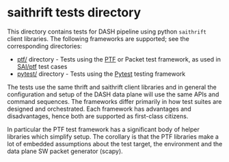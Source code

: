 # saithrift tests directory
This directory contains tests for DASH pipeline using python `saithrift` client libraries. The following frameworks are supported; see the corresponding directories:
* [ptf/](ptf) directory - Tests using the [PTF](https://github.com/p4lang/ptf) or Packet test framework, as used in [SAI/ptf](https://github.com/opencomputeproject/SAI/tree/master/ptf) test cases
* [pytest/](pytest/) directory - Tests using the [Pytest](https://docs.pytest.org/en/7.1.x/index.html) testing framework

The tests use the same thrift and saithrift client libraries and in general the configuration and setup of the DASH data plane will use the same APIs and command sequences. The frameworks differ primarily in how test suites are designed and orchestrated. Each framework has advantages and disadvantages, hence both are supported as first-class citizens.

In particular the PTF test framework has a significant body of helper libraries which simplify setup. The corollary is that the PTF libraries make a lot of embedded assumptions about the test target, the environment and the data plane SW packet generator (scapy).
